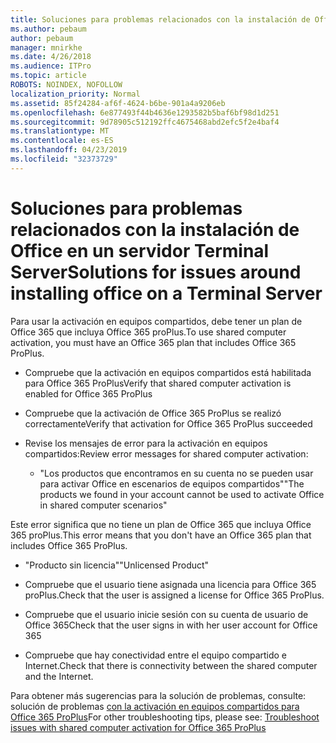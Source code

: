 ```yaml
---
title: Soluciones para problemas relacionados con la instalación de Office en un servidor Terminal Server
ms.author: pebaum
author: pebaum
manager: mnirkhe
ms.date: 4/26/2018
ms.audience: ITPro
ms.topic: article
ROBOTS: NOINDEX, NOFOLLOW
localization_priority: Normal
ms.assetid: 85f24284-af6f-4624-b6be-901a4a9206eb
ms.openlocfilehash: 6e877493f44b4636e1293582b5baf6bf98d1d251
ms.sourcegitcommit: 9d78905c512192ffc4675468abd2efc5f2e4baf4
ms.translationtype: MT
ms.contentlocale: es-ES
ms.lasthandoff: 04/23/2019
ms.locfileid: "32373729"
---
```

# <a name="solutions-for-issues-around-installing-office-on-a-terminal-server"></a><span data-ttu-id="2b806-102">Soluciones para problemas relacionados con la instalación de Office en un servidor Terminal Server</span><span class="sxs-lookup"><span data-stu-id="2b806-102">Solutions for issues around installing office on a Terminal Server</span></span>

<span data-ttu-id="2b806-103">Para usar la activación en equipos compartidos, debe tener un plan de Office 365 que incluya Office 365 proPlus.</span><span class="sxs-lookup"><span data-stu-id="2b806-103">To use shared computer activation, you must have an Office 365 plan that includes Office 365 ProPlus.</span></span>
  
- <span data-ttu-id="2b806-104">Compruebe que la activación en equipos compartidos está habilitada para Office 365 ProPlus</span><span class="sxs-lookup"><span data-stu-id="2b806-104">Verify that shared computer activation is enabled for Office 365 ProPlus</span></span>
    
- <span data-ttu-id="2b806-105">Compruebe que la activación de Office 365 ProPlus se realizó correctamente</span><span class="sxs-lookup"><span data-stu-id="2b806-105">Verify that activation for Office 365 ProPlus succeeded</span></span>
    
- <span data-ttu-id="2b806-106">Revise los mensajes de error para la activación en equipos compartidos:</span><span class="sxs-lookup"><span data-stu-id="2b806-106">Review error messages for shared computer activation:</span></span>
    
  - <span data-ttu-id="2b806-107">"Los productos que encontramos en su cuenta no se pueden usar para activar Office en escenarios de equipos compartidos"</span><span class="sxs-lookup"><span data-stu-id="2b806-107">"The products we found in your account cannot be used to activate Office in shared computer scenarios"</span></span>
  
<span data-ttu-id="2b806-108">Este error significa que no tiene un plan de Office 365 que incluya Office 365 proPlus.</span><span class="sxs-lookup"><span data-stu-id="2b806-108">This error means that you don't have an Office 365 plan that includes Office 365 ProPlus.</span></span>
    
  - <span data-ttu-id="2b806-109">"Producto sin licencia"</span><span class="sxs-lookup"><span data-stu-id="2b806-109">"Unlicensed Product"</span></span>
    
  - <span data-ttu-id="2b806-110">Compruebe que el usuario tiene asignada una licencia para Office 365 proPlus.</span><span class="sxs-lookup"><span data-stu-id="2b806-110">Check that the user is assigned a license for Office 365 ProPlus.</span></span>
    
  - <span data-ttu-id="2b806-111">Compruebe que el usuario inicie sesión con su cuenta de usuario de Office 365</span><span class="sxs-lookup"><span data-stu-id="2b806-111">Check that the user signs in with her user account for Office 365</span></span>
    
  - <span data-ttu-id="2b806-112">Compruebe que hay conectividad entre el equipo compartido e Internet.</span><span class="sxs-lookup"><span data-stu-id="2b806-112">Check that there is connectivity between the shared computer and the Internet.</span></span>
    
<span data-ttu-id="2b806-113">Para obtener más sugerencias para la solución de problemas, consulte: solución de problemas [con la activación en equipos compartidos para Office 365 ProPlus](https://docs.microsoft.com/DeployOffice/troubleshoot-issues-with-shared-computer-activation-for-office-365-proplus)</span><span class="sxs-lookup"><span data-stu-id="2b806-113">For other troubleshooting tips, please see: [Troubleshoot issues with shared computer activation for Office 365 ProPlus](https://docs.microsoft.com/DeployOffice/troubleshoot-issues-with-shared-computer-activation-for-office-365-proplus)</span></span>
  

